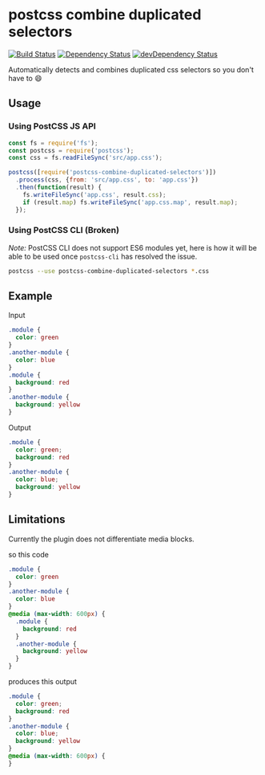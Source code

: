 # postcss combine duplicated selectors

[![Build Status](https://travis-ci.org/ChristianMurphy/postcss-combine-duplicated-selectors.svg?branch=master)](https://travis-ci.org/ChristianMurphy/postcss-combine-duplicated-selectors)
[![Dependency Status](https://david-dm.org/ChristianMurphy/postcss-combine-duplicated-selectors.svg)](https://david-dm.org/ChristianMurphy/postcss-combine-duplicated-selectors)
[![devDependency Status](https://david-dm.org/ChristianMurphy/postcss-combine-duplicated-selectors/dev-status.svg)](https://david-dm.org/ChristianMurphy/postcss-combine-duplicated-selectors#info=devDependencies)

Automatically detects and combines duplicated css selectors so you don't have to
:smile:

## Usage

### Using PostCSS JS API

``` js
const fs = require('fs');
const postcss = require('postcss');
const css = fs.readFileSync('src/app.css');

postcss([require('postcss-combine-duplicated-selectors')])
  .process(css, {from: 'src/app.css', to: 'app.css'})
  .then(function(result) {
    fs.writeFileSync('app.css', result.css);
    if (result.map) fs.writeFileSync('app.css.map', result.map);
  });
```

### Using PostCSS CLI (Broken)

*Note:* PostCSS CLI does not support ES6 modules yet, here is how it will be
able to be used once `postcss-cli` has resolved the issue.

``` sh
postcss --use postcss-combine-duplicated-selectors *.css
```

## Example

Input

``` css
.module {
  color: green
}
.another-module {
  color: blue
}
.module {
  background: red
}
.another-module {
  background: yellow
}
```

Output

``` css
.module {
  color: green;
  background: red
}
.another-module {
  color: blue;
  background: yellow
}
```

## Limitations

Currently the plugin does not differentiate media blocks.

so this code

``` css
.module {
  color: green
}
.another-module {
  color: blue
}
@media (max-width: 600px) {
  .module {
    background: red
  }
  .another-module {
    background: yellow
  }
}
```

produces this output

``` css
.module {
  color: green;
  background: red
}
.another-module {
  color: blue;
  background: yellow
}
@media (max-width: 600px) {
}
```
